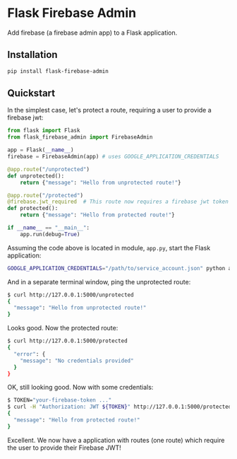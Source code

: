# Flask Firebase Admin

Add firebase (a firebase admin app) to a Flask application.

## Installation

```bash
pip install flask-firebase-admin
```

## Quickstart

In the simplest case, let's protect a route, requiring a user to provide a firebase jwt:

```python
from flask import Flask
from flask_firebase_admin import FirebaseAdmin

app = Flask(__name__)
firebase = FirebaseAdmin(app) # uses GOOGLE_APPLICATION_CREDENTIALS

@app.route("/unprotected")
def unprotected():
    return {"message": "Hello from unprotected route!"}

@app.route("/protected")
@firebase.jwt_required  # This route now requires a firebase jwt token
def protected():
    return {"message": "Hello from protected route!"}

if __name__ == "__main__":
    app.run(debug=True)
```

Assuming the code above is located in module, `app.py`, start the Flask application:

```bash
GOOGLE_APPLICATION_CREDENTIALS="/path/to/service_account.json" python app.py
```

And in a separate terminal window, ping the unprotected route:

```bash
$ curl http://127.0.0.1:5000/unprotected
{
  "message": "Hello from unprotected route!"
}
```

Looks good. Now the protected route:

```bash
$ curl http://127.0.0.1:5000/protected
{
  "error": {
    "message": "No credentials provided"
  }
}
```

OK, still looking good. Now with some credentials:

```bash
$ TOKEN="your-firebase-token ..."
$ curl -H "Authorization: JWT ${TOKEN}" http://127.0.0.1:5000/protected
{
  "message": "Hello from protected route!"
}
```

Excellent. We now have a application with routes (one route) which require the user to provide their Firebase JWT!
